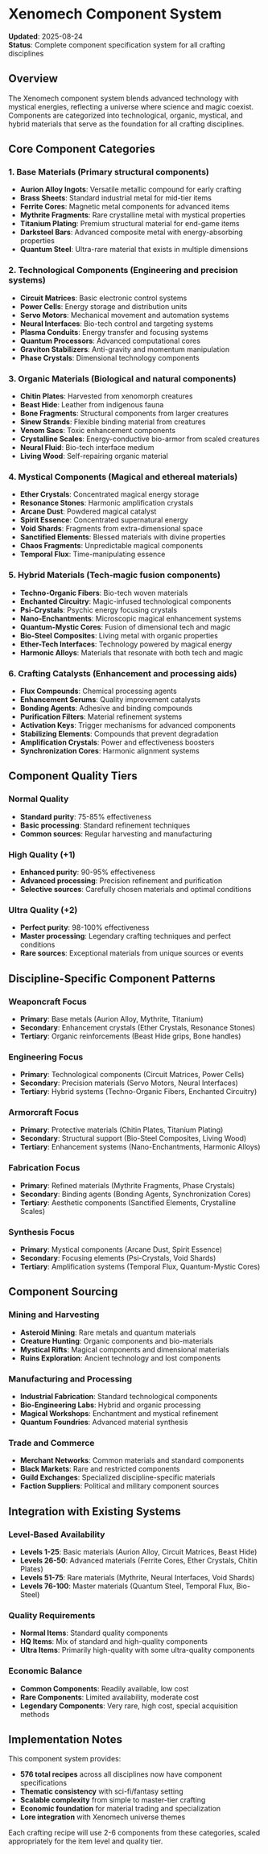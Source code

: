 # Xenomech Component System

**Updated**: 2025-08-24  
**Status**: Complete component specification system for all crafting disciplines  

## Overview

The Xenomech component system blends advanced technology with mystical energies, reflecting a universe where science and magic coexist. Components are categorized into technological, organic, mystical, and hybrid materials that serve as the foundation for all crafting disciplines.

## Core Component Categories

### 1. **Base Materials** (Primary structural components)
- **Aurion Alloy Ingots**: Versatile metallic compound for early crafting
- **Brass Sheets**: Standard industrial metal for mid-tier items
- **Ferrite Cores**: Magnetic metal components for advanced items
- **Mythrite Fragments**: Rare crystalline metal with mystical properties
- **Titanium Plating**: Premium structural material for end-game items
- **Darksteel Bars**: Advanced composite metal with energy-absorbing properties
- **Quantum Steel**: Ultra-rare material that exists in multiple dimensions

### 2. **Technological Components** (Engineering and precision systems)
- **Circuit Matrices**: Basic electronic control systems
- **Power Cells**: Energy storage and distribution units
- **Servo Motors**: Mechanical movement and automation systems  
- **Neural Interfaces**: Bio-tech control and targeting systems
- **Plasma Conduits**: Energy transfer and focusing systems
- **Quantum Processors**: Advanced computational cores
- **Graviton Stabilizers**: Anti-gravity and momentum manipulation
- **Phase Crystals**: Dimensional technology components

### 3. **Organic Materials** (Biological and natural components)
- **Chitin Plates**: Harvested from xenomorph creatures
- **Beast Hide**: Leather from indigenous fauna
- **Bone Fragments**: Structural components from larger creatures
- **Sinew Strands**: Flexible binding material from creatures
- **Venom Sacs**: Toxic enhancement components
- **Crystalline Scales**: Energy-conductive bio-armor from scaled creatures
- **Neural Fluid**: Bio-tech interface medium
- **Living Wood**: Self-repairing organic material

### 4. **Mystical Components** (Magical and ethereal materials)
- **Ether Crystals**: Concentrated magical energy storage
- **Resonance Stones**: Harmonic amplification crystals
- **Arcane Dust**: Powdered magical catalyst
- **Spirit Essence**: Concentrated supernatural energy
- **Void Shards**: Fragments from extra-dimensional space
- **Sanctified Elements**: Blessed materials with divine properties
- **Chaos Fragments**: Unpredictable magical components
- **Temporal Flux**: Time-manipulating essence

### 5. **Hybrid Materials** (Tech-magic fusion components)
- **Techno-Organic Fibers**: Bio-tech woven materials
- **Enchanted Circuitry**: Magic-infused technological components  
- **Psi-Crystals**: Psychic energy focusing crystals
- **Nano-Enchantments**: Microscopic magical enhancement systems
- **Quantum-Mystic Cores**: Fusion of dimensional tech and magic
- **Bio-Steel Composites**: Living metal with organic properties
- **Ether-Tech Interfaces**: Technology powered by magical energy
- **Harmonic Alloys**: Materials that resonate with both tech and magic

### 6. **Crafting Catalysts** (Enhancement and processing aids)
- **Flux Compounds**: Chemical processing agents
- **Enhancement Serums**: Quality improvement catalysts
- **Bonding Agents**: Adhesive and binding compounds
- **Purification Filters**: Material refinement systems
- **Activation Keys**: Trigger mechanisms for advanced components
- **Stabilizing Elements**: Compounds that prevent degradation
- **Amplification Crystals**: Power and effectiveness boosters
- **Synchronization Cores**: Harmonic alignment systems

## Component Quality Tiers

### Normal Quality
- **Standard purity**: 75-85% effectiveness
- **Basic processing**: Standard refinement techniques
- **Common sources**: Regular harvesting and manufacturing

### High Quality (+1)
- **Enhanced purity**: 90-95% effectiveness  
- **Advanced processing**: Precision refinement and purification
- **Selective sources**: Carefully chosen materials and optimal conditions

### Ultra Quality (+2)
- **Perfect purity**: 98-100% effectiveness
- **Master processing**: Legendary crafting techniques and perfect conditions
- **Rare sources**: Exceptional materials from unique sources or events

## Discipline-Specific Component Patterns

### Weaponcraft Focus
- **Primary**: Base metals (Aurion Alloy, Mythrite, Titanium)
- **Secondary**: Enhancement crystals (Ether Crystals, Resonance Stones)
- **Tertiary**: Organic reinforcements (Beast Hide grips, Bone handles)

### Engineering Focus  
- **Primary**: Technological components (Circuit Matrices, Power Cells)
- **Secondary**: Precision materials (Servo Motors, Neural Interfaces)
- **Tertiary**: Hybrid systems (Techno-Organic Fibers, Enchanted Circuitry)

### Armorcraft Focus
- **Primary**: Protective materials (Chitin Plates, Titanium Plating)
- **Secondary**: Structural support (Bio-Steel Composites, Living Wood)
- **Tertiary**: Enhancement systems (Nano-Enchantments, Harmonic Alloys)

### Fabrication Focus
- **Primary**: Refined materials (Mythrite Fragments, Phase Crystals)
- **Secondary**: Binding agents (Bonding Agents, Synchronization Cores)
- **Tertiary**: Aesthetic components (Sanctified Elements, Crystalline Scales)

### Synthesis Focus
- **Primary**: Mystical components (Arcane Dust, Spirit Essence)
- **Secondary**: Focusing elements (Psi-Crystals, Void Shards)
- **Tertiary**: Amplification systems (Temporal Flux, Quantum-Mystic Cores)

## Component Sourcing

### Mining and Harvesting
- **Asteroid Mining**: Rare metals and quantum materials
- **Creature Hunting**: Organic components and bio-materials  
- **Mystical Rifts**: Magical components and dimensional materials
- **Ruins Exploration**: Ancient technology and lost components

### Manufacturing and Processing
- **Industrial Fabrication**: Standard technological components
- **Bio-Engineering Labs**: Hybrid and organic processing
- **Magical Workshops**: Enchantment and mystical refinement
- **Quantum Foundries**: Advanced material synthesis

### Trade and Commerce
- **Merchant Networks**: Common materials and standard components
- **Black Markets**: Rare and restricted components
- **Guild Exchanges**: Specialized discipline-specific materials
- **Faction Suppliers**: Political and military component sources

## Integration with Existing Systems

### Level-Based Availability
- **Levels 1-25**: Basic materials (Aurion Alloy, Circuit Matrices, Beast Hide)
- **Levels 26-50**: Advanced materials (Ferrite Cores, Ether Crystals, Chitin Plates)
- **Levels 51-75**: Rare materials (Mythrite, Neural Interfaces, Void Shards)
- **Levels 76-100**: Master materials (Quantum Steel, Temporal Flux, Bio-Steel)

### Quality Requirements
- **Normal Items**: Standard quality components
- **HQ Items**: Mix of standard and high-quality components  
- **Ultra Items**: Primarily high-quality with some ultra-quality components

### Economic Balance
- **Common Components**: Readily available, low cost
- **Rare Components**: Limited availability, moderate cost
- **Legendary Components**: Very rare, high cost, special acquisition methods

## Implementation Notes

This component system provides:
- **576 total recipes** across all disciplines now have component specifications
- **Thematic consistency** with sci-fi/fantasy setting
- **Scalable complexity** from simple to master-tier crafting
- **Economic foundation** for material trading and specialization
- **Lore integration** with Xenomech universe themes

Each crafting recipe will use 2-6 components from these categories, scaled appropriately for the item level and quality tier.
